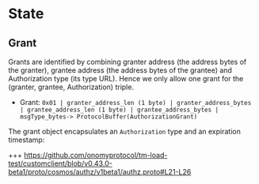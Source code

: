 <!--
order: 2
-->

# State

## Grant

Grants are identified by combining granter address (the address bytes of the granter), grantee address (the address bytes of the grantee) and Authorization type (its type URL). Hence we only allow one grant for the (granter, grantee, Authorization) triple.

- Grant: `0x01 | granter_address_len (1 byte) | granter_address_bytes | grantee_address_len (1 byte) | grantee_address_bytes |  msgType_bytes-> ProtocolBuffer(AuthorizationGrant)`

The grant object encapsulates an `Authorization` type and an expiration timestamp:

+++ https://github.com/onomyprotocol/tm-load-test/customclient/blob/v0.43.0-beta1/proto/cosmos/authz/v1beta1/authz.proto#L21-L26

